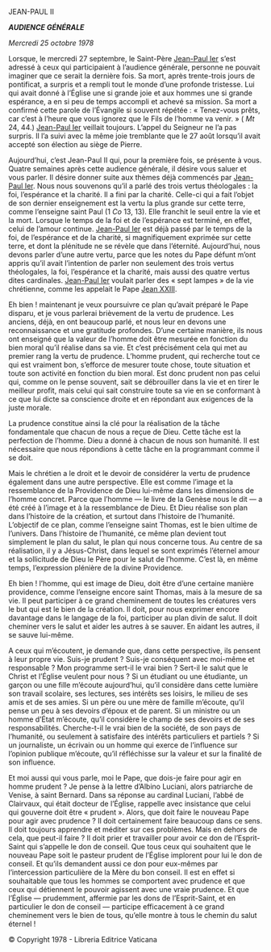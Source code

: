 JEAN-PAUL II

***AUDIENCE GÉNÉRALE***

*Mercredi 25 octobre 1978*

Lorsque, le mercredi 27 septembre, le Saint-Père [Jean-Paul Ier](/content/john-paul-i/fr.html) s’est adressé à ceux qui participaient à l’audience générale, personne ne pouvait imaginer que ce serait la dernière fois. Sa mort, après trente-trois jours de pontificat, a surpris et a rempli tout le monde d’une profonde tristesse. Lui qui avait donné à l’Église une si grande joie et aux hommes une si grande espérance, a en si peu de temps accompli et achevé sa mission. Sa mort a confirmé cette parole de l’Évangile si souvent répétée : « Tenez-vous prêts, car c’est à l’heure que vous ignorez que le Fils de l’homme va venir. » ( *Mt* 24, 44.) [Jean-Paul Ier](/content/john-paul-i/fr.html) veillait toujours. L’appel du Seigneur ne l’a pas surpris. Il l’a suivi avec la même joie tremblante que le 27 août lorsqu’il avait accepté son élection au siège de Pierre.

Aujourd’hui, c’est Jean-Paul II qui, pour la première fois, se présente à vous. Quatre semaines après cette audience générale, il désire vous saluer et vous parler. Il désire donner suite aux thèmes déjà commencés par [Jean-Paul Ier](/content/john-paul-i/fr.html). Nous nous souvenons qu’il a parlé des trois vertus théologales : la foi, l’espérance et la charité. Il a fini par la charité. Celle-ci qui a fait l’objet de son dernier enseignement est la vertu la plus grande sur cette terre, comme l’enseigne saint Paul (1 *Co* 13, 13). Elle franchit le seuil entre la vie et la mort. Lorsque le temps de la foi et de l’espérance est terminé, en effet, celui de l’amour continue. [Jean-Paul Ier](/content/john-paul-i/fr.html) est déjà passé par le temps de la foi, de l’espérance et de la charité, si magnifiquement exprimée sur cette terre, et dont la plénitude ne se révèle que dans l’éternité. Aujourd’hui, nous devons parler d’une autre vertu, parce que les notes du Pape défunt m’ont appris qu’il avait l’intention de parler non seulement des trois vertus théologales, la foi, l’espérance et la charité, mais aussi des quatre vertus dites cardinales. [Jean-Paul Ier](/content/john-paul-i/fr.html) voulait parler des « sept lampes » de la vie chrétienne, comme les appelait le Pape [Jean XXIII](/content/john-xxiii/fr.html).

Eh bien ! maintenant je veux poursuivre ce plan qu’avait préparé le Pape disparu, et je vous parlerai brièvement de la vertu de prudence. Les anciens, déjà, en ont beaucoup parlé, et nous leur en devons une reconnaissance et une gratitude profondes. D’une certaine manière, ils nous ont enseigné que la valeur de l’homme doit être mesurée en fonction du bien moral qu’il réalise dans sa vie. Et c’est précisément cela qui met au premier rang la vertu de prudence. L’homme prudent, qui recherche tout ce qui est vraiment bon, s’efforce de mesurer toute chose, toute situation et toute son activité en fonction du bien moral. Est donc prudent non pas celui qui, comme on le pense souvent, sait se débrouiller dans la vie et en tirer le meilleur profit, mais celui qui sait construire toute sa vie en se conformant à ce que lui dicte sa conscience droite et en répondant aux exigences de la juste morale.

La prudence constitue ainsi la clé pour la réalisation de la tâche fondamentale que chacun de nous a reçue de Dieu. Cette tâche est la perfection de l’homme. Dieu a donné à chacun de nous son humanité. Il est nécessaire que nous répondions à cette tâche en la programmant comme il se doit.

Mais le chrétien a le droit et le devoir de considérer la vertu de prudence également dans une autre perspective. Elle est comme l’image et la ressemblance de la Providence de Dieu lui-même dans les dimensions de l’homme concret. Parce que l’homme — le livre de la Genèse nous le dit — a été créé à l’image et à la ressemblance de Dieu. Et Dieu réalise son plan dans l’histoire de la création, et surtout dans l’histoire de l’humanité. L’objectif de ce plan, comme l’enseigne saint Thomas, est le bien ultime de l’univers. Dans l’histoire de l’humanité, ce même plan devient tout simplement le plan du salut, le plan qui nous concerne tous. Au centre de sa réalisation, il y a Jésus-Christ, dans lequel se sont exprimés l’éternel amour et la sollicitude de Dieu le Père pour le salut de l’homme. C’est là, en même temps, l’expression plénière de la divine Providence.

Eh bien ! l’homme, qui est image de Dieu, doit être d’une certaine manière providence, comme l’enseigne encore saint Thomas, mais à la mesure de sa vie. Il peut participer à ce grand cheminement de toutes les créatures vers le but qui est le bien de la création. Il doit, pour nous exprimer encore davantage dans le langage de la foi, participer au plan divin de salut. Il doit cheminer vers le salut et aider les autres à se sauver. En aidant les autres, il se sauve lui-même.

A ceux qui m’écoutent, je demande que, dans cette perspective, ils pensent à leur propre vie. Suis-je prudent ? Suis-je conséquent avec moi-même et responsable ? Mon programme sert-il le vrai bien ? Sert-il le salut que le Christ et l’Église veulent pour nous ? Si un étudiant ou une étudiante, un garçon ou une fille m’écoute aujourd’hui, qu’il considère dans cette lumière son travail scolaire, ses lectures, ses intérêts ses loisirs, le milieu de ses amis et de ses amies. Si un père ou une mère de famille m’écoute, qu’il pense un peu à ses devoirs d’époux et de parent. Si un ministre ou un homme d’État m’écoute, qu’il considère le champ de ses devoirs et de ses responsabilités. Cherche-t-il le vrai bien de la société, de son pays de l’humanité, ou seulement à satisfaire des intérêts particuliers et partiels ? Si un journaliste, un écrivain ou un homme qui exerce de l’influence sur l’opinion publique m’écoute, qu’il réfléchisse sur la valeur et sur la finalité de son influence.

Et moi aussi qui vous parle, moi le Pape, que dois-je faire pour agir en homme prudent ? Je pense à la lettre d’Albino Luciani, alors patriarche de Venise, à saint Bernard. Dans sa réponse au cardinal Luciani, l’abbé de Clairvaux, qui était docteur de l’Église, rappelle avec insistance que celui qui gouverne doit être « prudent ». Alors, que doit faire le nouveau Pape pour agir avec prudence ? Il doit certainement faire beaucoup dans ce sens. Il doit toujours apprendre et méditer sur ces problèmes. Mais en dehors de cela, que peut-il faire ? Il doit prier et travailler pour avoir ce don de l’Esprit-Saint qui s’appelle le don de conseil. Que tous ceux qui souhaitent que le nouveau Pape soit le pasteur prudent de l’Église implorent pour lui le don de conseil. Et qu’ils demandent aussi ce don pour eux-mêmes par l’intercession particulière de la Mère du bon conseil. Il est en effet si souhaitable que tous les hommes se comportent avec prudence et que ceux qui détiennent le pouvoir agissent avec une vraie prudence. Et que l’Église — prudemment, affermie par les dons de l’Esprit-Saint, et en particulier le don de conseil — participe efficacement à ce grand cheminement vers le bien de tous, qu’elle montre à tous le chemin du salut éternel !

© Copyright 1978 - Libreria Editrice Vaticana